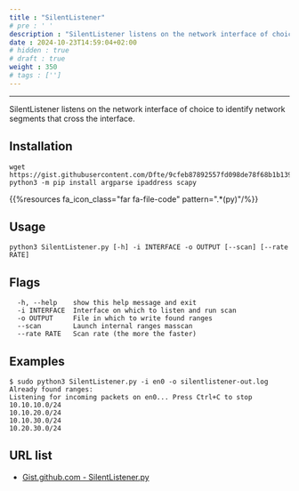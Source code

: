 ```yaml
---
title : "SilentListener"
# pre : ' '
description : "SilentListener listens on the network interface of choice to identify network segments that cross the interface."
date : 2024-10-23T14:59:04+02:00
# hidden : true
# draft : true
weight : 350
# tags : ['']
---
```


---

SilentListener listens on the network interface of choice to identify network segments that cross the interface.

## Installation

```plain
wget https://gist.githubusercontent.com/Dfte/9cfeb87892557fd098de78f68b1b1390/raw/a9a3d9cb5867ad95e565116c83817e10c75574a6/SilentListener.py
python3 -m pip install argparse ipaddress scapy
```

{{%resources fa_icon_class="far fa-file-code" pattern=".*(py)"/%}}

## Usage

```plain
python3 SilentListener.py [-h] -i INTERFACE -o OUTPUT [--scan] [--rate RATE]
```

## Flags

```plain
  -h, --help    show this help message and exit
  -i INTERFACE  Interface on which to listen and run scan
  -o OUTPUT     File in which to write found ranges
  --scan        Launch internal ranges masscan
  --rate RATE   Scan rate (the more the faster)
```

## Examples

```plain
$ sudo python3 SilentListener.py -i en0 -o silentlistener-out.log
Already found ranges:
Listening for incoming packets on en0... Press Ctrl+C to stop
10.10.10.0/24
10.10.20.0/24
10.10.30.0/24
10.20.30.0/24
```

## URL list

- [Gist.github.com - SilentListener.py](https://gist.github.com/Dfte/9cfeb87892557fd098de78f68b1b1390)

